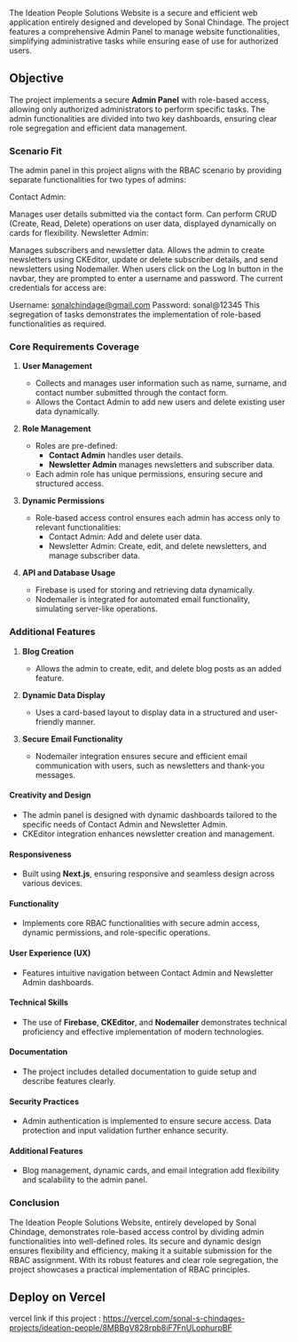 
The Ideation People Solutions Website is a secure and efficient web application entirely designed and developed by Sonal Chindage. The project features a comprehensive Admin Panel to manage website functionalities, simplifying administrative tasks while ensuring ease of use for authorized users.



  

## Objective 
The project implements a secure **Admin Panel** with role-based access, allowing only authorized administrators to perform specific tasks. The admin functionalities are divided into two key dashboards, ensuring clear role segregation and efficient data management.  



### Scenario Fit  

The admin panel in this project aligns with the RBAC scenario by providing separate functionalities for two types of admins:

Contact Admin:

Manages user details submitted via the contact form.
Can perform CRUD (Create, Read, Delete) operations on user data, displayed dynamically on cards for flexibility.
Newsletter Admin:

Manages subscribers and newsletter data.
Allows the admin to create newsletters using CKEditor, update or delete subscriber details, and send newsletters using Nodemailer.
When users click on the Log In button in the navbar, they are prompted to enter a username and password. The current credentials for access are:

Username: sonalchindage@gmail.com
Password: sonal@12345
This segregation of tasks demonstrates the implementation of role-based functionalities as required.


### Core Requirements Coverage  

1. **User Management**  
   - Collects and manages user information such as name, surname, and contact number submitted through the contact form.  
   - Allows the Contact Admin to add new users and delete existing user data dynamically.  

2. **Role Management**  
   - Roles are pre-defined:  
     - **Contact Admin** handles user details.  
     - **Newsletter Admin** manages newsletters and subscriber data.  
   - Each admin role has unique permissions, ensuring secure and structured access.  

3. **Dynamic Permissions**  
   - Role-based access control ensures each admin has access only to relevant functionalities:  
     - Contact Admin: Add and delete user data.  
     - Newsletter Admin: Create, edit, and delete newsletters, and manage subscriber data.  

4. **API and Database Usage**  
   - Firebase is used for storing and retrieving data dynamically.  
   - Nodemailer is integrated for automated email functionality, simulating server-like operations.  



### Additional Features  

1. **Blog Creation**  
   - Allows the admin to create, edit, and delete blog posts as an added feature.  

2. **Dynamic Data Display**  
   - Uses a card-based layout to display data in a structured and user-friendly manner.  

3. **Secure Email Functionality**  
   - Nodemailer integration ensures secure and efficient email communication with users, such as newsletters and thank-you messages.  



 

#### Creativity and Design  
- The admin panel is designed with dynamic dashboards tailored to the specific needs of Contact Admin and Newsletter Admin.  
- CKEditor integration enhances newsletter creation and management.  

#### Responsiveness 
- Built using **Next.js**, ensuring responsive and seamless design across various devices.  

#### Functionality  
- Implements core RBAC functionalities with secure admin access, dynamic permissions, and role-specific operations.  

#### User Experience (UX) 
- Features intuitive navigation between Contact Admin and Newsletter Admin dashboards.  

#### Technical Skills  
- The use of **Firebase**, **CKEditor**, and **Nodemailer** demonstrates technical proficiency and effective implementation of modern technologies.  

#### Documentation  
- The project includes detailed documentation to guide setup and describe features clearly.  

#### Security Practices  
- Admin authentication is implemented to ensure secure access. Data protection and input validation further enhance security.  

#### Additional Features 
- Blog management, dynamic cards, and email integration add flexibility and scalability to the admin panel.  



### Conclusion  
The Ideation People Solutions Website, entirely developed by Sonal Chindage, demonstrates role-based access control by dividing admin functionalities into well-defined roles. Its secure and dynamic design ensures flexibility and efficiency, making it a suitable submission for the RBAC assignment. With its robust features and clear role segregation, the project showcases a practical implementation of RBAC principles.




## Deploy on Vercel

vercel link if this project : https://vercel.com/sonal-s-chindages-projects/ideation-people/8MBBgV828rpb8iF7FnULophurpBF
